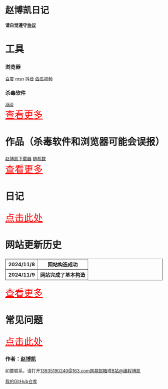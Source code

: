 <html>
<head>
  <meta charset="utf-8">
  <title>赵博凯</title>
  <link rel="stylesheet" href="https://zhaobokai341.github.io/yangshi.css">
  <style>
      h2 {
          font-size: 30px;
      }

      h3 {
          font-size: 20px;
      }

      a:visited {
          color: purple;
      }

      a:hover {
          color: yellow;
      }

      a:active {
          color: green;
      }
  </style>
</head>
<body>
<div id="title">
  <h1>赵博凯日记</h1>
  <p><strong>请自觉遵守<a href="https://zhaobokai341.github.io/xieyi">协议</a></strong></p>
</div>
<div id="tools">
  <h2>工具</h2>
  <h3>浏览器</h3>
  <a href="https://www.baidu.com/" target="_blank">百度</a>
  <a href="https://www.msn.cn/zh-cn" target="_blank">msn</a>
  <a href="https://www.douyin.com" target="_blank">抖音</a>
  <a href="https://www.ixigua.com" target="_blank">西瓜视频</a>
  <br>
  <h3>杀毒软件</h3>
  <a href="https://www.360.cn/" target="_blank">360</a>
  <br>
  <a href="https://zhaobokai341.github.io/gongju" style="font-size:30px;color:red;" target="_blank">查看更多</a>
</div>
<div id="opus">
  <h2>作品（杀毒软件和浏览器可能会误报）</h2>
  <a href="../zuopinxiazai/21.zip" download="赵博凯下载器.zip">赵博凯下载器</a>
  <a href="../zuopinxiazai/22.zip" download="随机数.zip">随机数</a>
  <br>
  <a href="https://zhaobokai341.github.io/zuopin" style="font-size:30px;color:red;" target="_blank">查看更多</a>
</div>
<div id="diary">
  <h2>日记</h2>
  <a href="https://zhaobokai341.github.io/riji" style="font-size:30px;color:red;" target="_blank">点击此处</a>
</div>
<div id="update">
  <h2>网站更新历史</h2>
  <table border="1" width="1500">
    <tr>
      <th>2024/11/8</th>
      <th>网站构造成功</th>
    </tr>
    <tr>
      <th>2024/11/9</th>
      <th>网站完成了基本构造</th>
    </tr>
  </table>
  <a href="https://zhaobokai341.github.io/gengxin" style="font-size:30px;color:red;" target="_blank">查看更多</a>
  <br>
</div>
<div id="about">
  <h2>常见问题</h2>
  <a href="https://zhaobokai341.github.io/wenti" style="font-size:30px;color:red;" target="_blank">点击此处</a>
  <h3>作者：<a href="https://zhaobokai341.github.io/zhaobokai">赵博凯</a></h3>
  <p>如要联系，请打开<a href="mailto:13935190240@163.com">13935190240@163.com网易邮箱</a>或<a href="https://space.bilibili.com/1458747461" target="_blank">B站@编程博凯</a></p>
  <a href="https://github.com/zhaobokai341/zhaobokai341.github.io" target="_blank">我的GitHub仓库</a>
</div>
</body>
</html>
